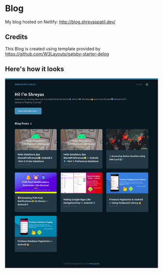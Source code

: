 # Blog

My blog hosted on Netlify: http://blog.shreyaspatil.dev/

## Credits

This Blog is created using template provided by https://github.com/W3Layouts/gatsby-starter-delog

## Here's how it looks
![screenshot](/src/images/page.png)
